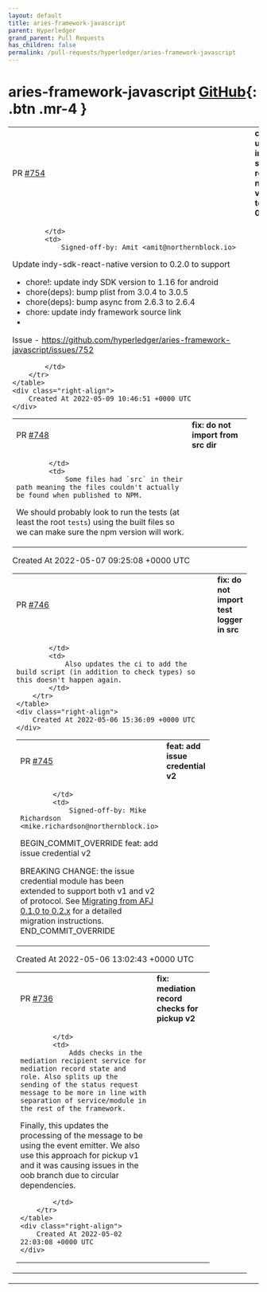 ```yaml
---
layout: default
title: aries-framework-javascript
parent: Hyperledger
grand_parent: Pull Requests
has_children: false
permalink: /pull-requests/hyperledger/aries-framework-javascript
---
```


# aries-framework-javascript <span class="fs-3 right-align">[GitHub](https://github.com/hyperledger/aries-framework-javascript){: .btn .mr-4 }</span>


<div>
    <table>
        <tr>
            <td>
                PR <a href="https://github.com/hyperledger/aries-framework-javascript/pull/754" class=".btn">#754</a>
            </td>
            <td>
                <b>
                    chore!: update indy-sdk-react-native version to 0.2.0
                </b>
            </td>
        </tr>
        <tr>
            <td>
                
            </td>
            <td>
                Signed-off-by: Amit <amit@northernblock.io>

Update indy-sdk-react-native version to 0.2.0 to support

- chore!: update indy SDK version to 1.16 for android
- chore(deps): bump plist from 3.0.4 to 3.0.5
- chore(deps): bump async from 2.6.3 to 2.6.4
- chore: update indy framework source link
- 

Issue - https://github.com/hyperledger/aries-framework-javascript/issues/752


            </td>
        </tr>
    </table>
    <div class="right-align">
        Created At 2022-05-09 10:46:51 +0000 UTC
    </div>
</div>

<div>
    <table>
        <tr>
            <td>
                PR <a href="https://github.com/hyperledger/aries-framework-javascript/pull/748" class=".btn">#748</a>
            </td>
            <td>
                <b>
                    fix: do not import from src dir
                </b>
            </td>
        </tr>
        <tr>
            <td>
                
            </td>
            <td>
                Some files had `src` in their path meaning the files couldn't actually be found when published to NPM. 

We should probably look to run the tests (at least the root `tests`) using the built files so we can make sure the npm version will work.
            </td>
        </tr>
    </table>
    <div class="right-align">
        Created At 2022-05-07 09:25:08 +0000 UTC
    </div>
</div>

<div>
    <table>
        <tr>
            <td>
                PR <a href="https://github.com/hyperledger/aries-framework-javascript/pull/746" class=".btn">#746</a>
            </td>
            <td>
                <b>
                    fix: do not import test logger in src
                </b>
            </td>
        </tr>
        <tr>
            <td>
                
            </td>
            <td>
                Also updates the ci to add the build script (in addition to check types) so this doesn't happen again.
            </td>
        </tr>
    </table>
    <div class="right-align">
        Created At 2022-05-06 15:36:09 +0000 UTC
    </div>
</div>

<div>
    <table>
        <tr>
            <td>
                PR <a href="https://github.com/hyperledger/aries-framework-javascript/pull/745" class=".btn">#745</a>
            </td>
            <td>
                <b>
                    feat: add issue credential v2
                </b>
            </td>
        </tr>
        <tr>
            <td>
                
            </td>
            <td>
                Signed-off-by: Mike Richardson <mike.richardson@northernblock.io>

BEGIN_COMMIT_OVERRIDE
feat: add issue credential v2

BREAKING CHANGE: the issue credential module has been extended to support both v1 and v2 of protocol. See [Migrating from AFJ 0.1.0 to 0.2.x](https://github.com/hyperledger/aries-framework-javascript/blob/main/docs/migration/0.1-to-0.2.md) for a detailed migration instructions.
END_COMMIT_OVERRIDE
            </td>
        </tr>
    </table>
    <div class="right-align">
        Created At 2022-05-06 13:02:43 +0000 UTC
    </div>
</div>

<div>
    <table>
        <tr>
            <td>
                PR <a href="https://github.com/hyperledger/aries-framework-javascript/pull/736" class=".btn">#736</a>
            </td>
            <td>
                <b>
                    fix: mediation record checks for pickup v2
                </b>
            </td>
        </tr>
        <tr>
            <td>
                
            </td>
            <td>
                Adds checks in the mediation recipient service for mediation record state and role. Also splits up the sending of the status request message to be more in line with separation of service/module in the rest of the framework. 

Finally, this updates the processing of the message to be using the event emitter. We also use this approach for pickup v1 and it was causing issues in the oob branch due to circular dependencies.


            </td>
        </tr>
    </table>
    <div class="right-align">
        Created At 2022-05-02 22:03:08 +0000 UTC
    </div>
</div>

